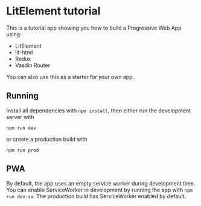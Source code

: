 # LitElement tutorial

This is a tutorial app showing you how to build a Progressive Web App using:

- LitElement
- lit-html
- Redux
- Vaadin Router

You can also use this as a starter for your own app.

## Running

Install all dependencies with `npm install`, then either run the development server with

```
npm run dev
```

or create a production build with

```
npm run prod
```

## PWA

By default, the app uses an empty service worker during development time. You can enable ServiceWorker in development by running the app with `npm run dev:sw`. The production build has ServiceWorker enabled by default.
